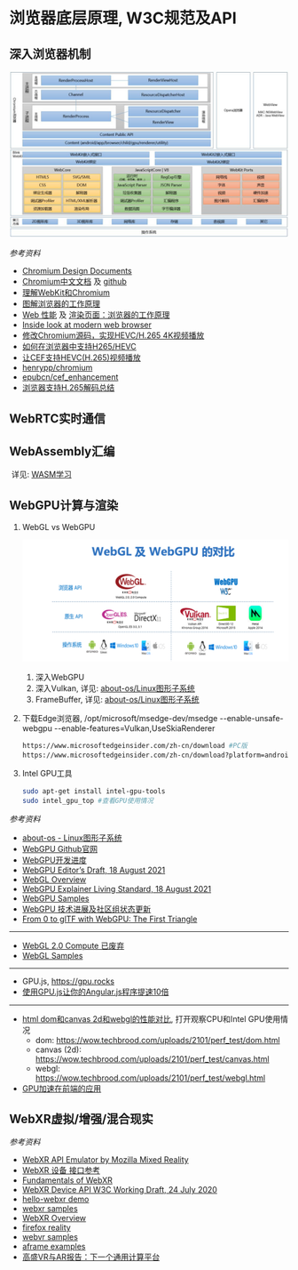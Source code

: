 

# 浏览器底层原理, W3C规范及API

## 深入浏览器机制 

![](chromium.jpg)

*参考资料*

- [Chromium Design Documents](https://github.com/chromium/chromium/tree/master/docs)
- [Chromium中文文档](https://www.bookstack.cn/books/Chromium_doc_zh) 及 [github](https://github.com/ahangchen/Chromium_doc_zh)
- [理解WebKit和Chromium](https://blog.csdn.net/milado_nju/article/details/7216067)
- [图解浏览器的工作原理](https://www.infoq.cn/article/CS9-WZQlNR5h05HHDo1b)
- [Web 性能](https://developer.mozilla.org/zh-CN/docs/Web/Performance) 及 [渲染页面：浏览器的工作原理](https://developer.mozilla.org/zh-CN/docs/Web/Performance/How_browsers_work)
- [Inside look at modern web browser](https://developers.google.cn/web/updates/2018/09/inside-browser-part1)
- [修改Chromium源码，实现HEVC/H.265 4K视频播放](https://cloud.tencent.com/developer/news/474133)
- [如何在浏览器中支持H265/HEVC](https://blog.csdn.net/yanrx76/article/details/116238315)
- [让CEF支持HEVC(H.265)视频播放](https://blog.csdn.net/epubcn/article/details/103251688)
- [henrypp/chromium](https://github.com/henrypp/chromium)
- [epubcn/cef_enhancement](https://github.com/epubcn/cef_enhancement)
- [浏览器支持H.265解码总结](https://www.cnblogs.com/lidabo/p/14763192.html)

## WebRTC实时通信

## WebAssembly汇编

​	详见: [WASM学习](../Wasm/README.md)

## WebGPU计算与渲染

1. WebGL vs WebGPU

    ![](WebGLVsWebGPU.png)

    1. 深入WebGPU
    2. 深入Vulkan, 详见: [about-os/Linux图形子系统](https://gitee.com/yejinlei/about-os/blob/master/humaninterface/hi/graphics/Linux%E5%9B%BE%E5%BD%A2%E5%AD%90%E7%B3%BB%E7%BB%9F.md)
    3. FrameBuffer, 详见: [about-os/Linux图形子系统](https://gitee.com/yejinlei/about-os/blob/master/humaninterface/hi/graphics/Linux%E5%9B%BE%E5%BD%A2%E5%AD%90%E7%B3%BB%E7%BB%9F.md)

2. 下载Edge浏览器, /opt/microsoft/msedge-dev/msedge --enable-unsafe-webgpu --enable-features=Vulkan,UseSkiaRenderer

    ```sh
    https://www.microsoftedgeinsider.com/zh-cn/download #PC版
    https://www.microsoftedgeinsider.com/zh-cn/download?platform=android #安卓版
    ```

    

3. Intel GPU工具

    ```sh
    sudo apt-get install intel-gpu-tools
    sudo intel_gpu_top #查看GPU使用情况
    ```

*参考资料*

- [about-os - Linux图形子系统](https://gitee.com/yejinlei/about-os/blob/master/humaninterface/hi/graphics/Linux%E5%9B%BE%E5%BD%A2%E5%AD%90%E7%B3%BB%E7%BB%9F.md)
- [WebGPU Github官网](https://github.com/gpuweb/gpuweb)
- [WebGPU开发进度](https://github.com/gpuweb/gpuweb/wiki/Implementation-Status)
- [WebGPU Editor’s Draft, 18 August 2021](https://gpuweb.github.io/gpuweb/)
- [WebGL Overview](https://www.khronos.org/webgl/)
- [WebGPU Explainer Living Standard, 18 August 2021](https://gpuweb.github.io/gpuweb/explainer/)
- [WebGPU Samples](http://austin-eng.com/webgpu-samples)
- [WebGPU 技术进展及社区组状态更新](https://www.w3.org/2018/11/17-chinese-web-gpu.pdf)
- [From 0 to glTF with WebGPU: The First Triangle](https://www.willusher.io/graphics/2020/06/15/0-to-gltf-triangle)

---

- [WebGL 2.0 Compute 已废弃](https://www.khronos.org/registry/webgl/specs/latest/2.0-compute/)
- [WebGL Samples](https://webglsamples.org/)

---

- GPU.js, https://gpu.rocks
- [使用GPU.js让你的Angular.js程序提速10倍](https://juejin.cn/post/6965657517376569380)

---

- [html dom和canvas 2d和webgl的性能对比](https://zhuanlan.zhihu.com/p/350323062), 打开观察CPU和Intel GPU使用情况
  - dom: https://wow.techbrood.com/uploads/2101/perf_test/dom.html
  - canvas (2d): https://wow.techbrood.com/uploads/2101/perf_test/canvas.html
  - webgl: https://wow.techbrood.com/uploads/2101/perf_test/webgl.html
- [GPU加速在前端的应用](https://juejin.cn/post/6965810210283716644)

## WebXR虚拟/增强/混合现实

*参考资料*

- [WebXR API Emulator by Mozilla Mixed Reality](https://addons.mozilla.org/en-US/firefox/user/15240799/)
- [WebXR 设备 接口参考](https://developer.mozilla.org/zh-CN/docs/Web/API/WebXR_Device_API)
- [Fundamentals of WebXR](https://developer.mozilla.org/en-US/docs/Web/API/WebXR_Device_API/Fundamentals)
- [WebXR Device API W3C Working Draft, 24 July 2020](https://www.w3.org/TR/webxr/)
- [hello-webxr demo](https://mixedreality.mozilla.org/hello-webxr/)
- [webxr samples](https://immersive-web.github.io/webxr-samples/)
- [WebXR Overview](https://docs.microsoft.com/en-us/windows/mixed-reality/develop/javascript/webxr-overview)
- [firefox reality](https://mixedreality.mozilla.org/firefox-reality/)
- [webvr samples](https://webvr.info/samples/)
- [aframe examples](https://aframe.io/examples/showcase/modelviewer/)
- [高盛VR与AR报告：下一个通用计算平台](https://tech.qq.com/a/20160202/011274.htm)